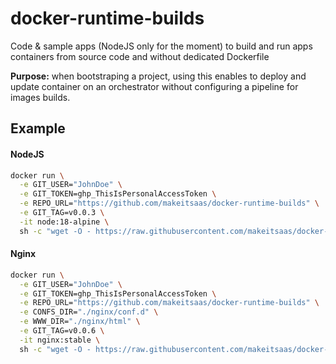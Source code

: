 # docker-runtime-builds

Code & sample apps (NodeJS only for the moment) to build and run apps containers from source code and without dedicated Dockerfile

**Purpose:** when bootstraping a project, using this enables to deploy and update container on an orchestrator without configuring a pipeline for images builds.

## Example

#### NodeJS

```bash
docker run \
  -e GIT_USER="JohnDoe" \
  -e GIT_TOKEN=ghp_ThisIsPersonalAccessToken \
  -e REPO_URL="https://github.com/makeitsaas/docker-runtime-builds" \
  -e GIT_TAG=v0.0.3 \
  -it node:18-alpine \
  sh -c "wget -O - https://raw.githubusercontent.com/makeitsaas/docker-runtime-builds/main/init-node.sh | sh"
```

#### Nginx
```bash
docker run \
  -e GIT_USER="JohnDoe" \
  -e GIT_TOKEN=ghp_ThisIsPersonalAccessToken \
  -e REPO_URL="https://github.com/makeitsaas/docker-runtime-builds" \
  -e CONFS_DIR="./nginx/conf.d" \
  -e WWW_DIR="./nginx/html" \
  -e GIT_TAG=v0.0.6 \
  -it nginx:stable \
  sh -c "wget -O - https://raw.githubusercontent.com/makeitsaas/docker-runtime-builds/main/init-nginx.sh | sh"
```
